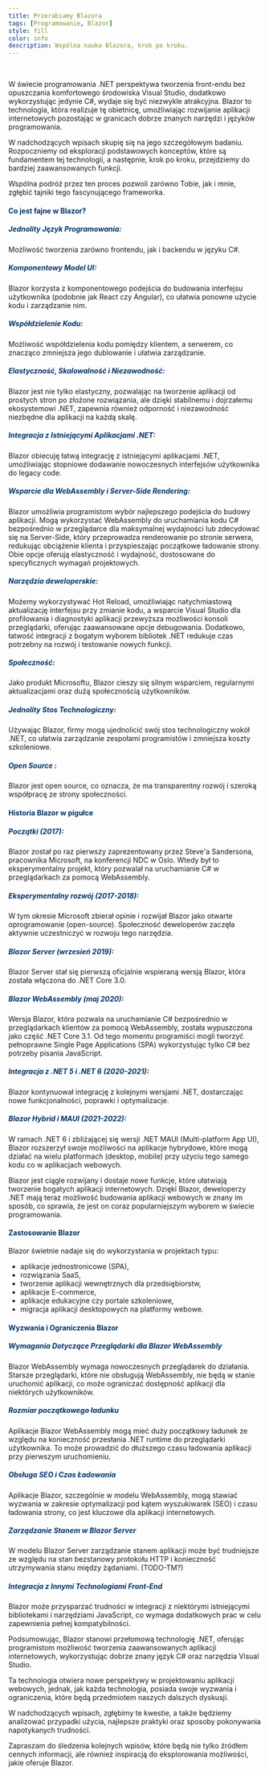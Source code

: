 ```yaml
---
title: Przerabiamy Blazora
tags: [Programowanie, Blazor]
style: fill
color: info 
description: Wspólna nauka Blazora, krok po kroku.
---
```

<br>

W świecie programowania .NET perspektywa tworzenia front-endu bez opuszczania komfortowego środowiska Visual Studio, dodatkowo wykorzystując jedynie C#, wydaje się być niezwykle atrakcyjna.
Blazor to technologia, która realizuje tę obietnicę, umożliwiając rozwijanie aplikacji internetowych pozostając w granicach dobrze znanych narzędzi i języków programowania.

W nadchodzących wpisach skupię się na jego szczegółowym badaniu. 
Rozpoczniemy od eksploracji podstawowych konceptów, które są fundamentem tej technologii, a następnie, krok po kroku, przejdziemy do bardziej zaawansowanych funkcji.

Wspólna podróż przez ten proces pozwoli zarówno Tobie, jak i mnie, zgłębić tajniki tego fascynującego frameworka.

<h4 style="color:#003366"><b>Co jest fajne w Blazor?</b></h4> 

<h5 style="color:#003366">Jednolity Język Programowania:</h5> 
Możliwość tworzenia zarówno frontendu, jak i backendu w języku C#.

<h5 style="color:#003366">Komponentowy Model UI:</h5> 
Blazor korzysta z komponentowego podejścia do budowania interfejsu użytkownika (podobnie jak React czy Angular), co ułatwia ponowne użycie kodu i zarządzanie nim.

<h5 style="color:#003366">Współdzielenie Kodu:</h5> 
Możliwość współdzielenia kodu pomiędzy klientem, a serwerem, co znacząco zmniejsza jego dublowanie i ułatwia zarządzanie.

<h5 style="color:#003366">Elastyczność, Skalowalność i Niezawodność:</h5> 
Blazor jest nie tylko elastyczny, pozwalając na tworzenie aplikacji od prostych stron po złożone rozwiązania, ale dzięki stabilnemu i dojrzałemu ekosystemowi .NET, zapewnia również odporność i niezawodność niezbędne dla aplikacji na każdą skalę.

<h5 style="color:#003366">Integracja z Istniejącymi Aplikacjami .NET:</h5> 
Blazor obiecuję łatwą integrację z istniejącymi aplikacjami .NET, umożliwiając stopniowe dodawanie nowoczesnych interfejsów użytkownika do legacy code.

<h5 style="color:#003366">Wsparcie dla WebAssembly i Server-Side Rendering:</h5> 
Blazor umożliwia programistom wybór najlepszego podejścia do budowy aplikacji.  
Mogą wykorzystać WebAssembly do uruchamiania kodu C# bezpośrednio w przeglądarce dla maksymalnej wydajności lub zdecydować się na Server-Side, który przeprowadza renderowanie po stronie serwera, redukując obciążenie klienta i przyspieszając początkowe ładowanie strony. 
Obie opcje oferują elastyczność i wydajność, dostosowane do specyficznych wymagań projektowych.

<h5 style="color:#003366">Narzędzia deweloperskie:</h5> 
Możemy wykorzystywać Hot Reload, umożliwiając natychmiastową aktualizację interfejsu przy zmianie kodu, a wsparcie Visual Studio dla profilowania i diagnostyki aplikacji przewyższa możliwości konsoli przeglądarki, oferując zaawansowane opcje debugowania. Dodatkowo, łatwość integracji z bogatym wyborem bibliotek .NET redukuje czas potrzebny na rozwój i testowanie nowych funkcji.

<h5 style="color:#003366">Społeczność:</h5>  
Jako produkt Microsoftu, Blazor cieszy się silnym wsparciem, regularnymi aktualizacjami oraz dużą społecznością użytkowników.

<h5 style="color:#003366">Jednolity Stos Technologiczny:</h5> 
Używając Blazor, firmy mogą ujednolicić swój stos technologiczny wokół .NET, co ułatwia zarządzanie zespołami programistów i zmniejsza koszty szkoleniowe.

<h5 style="color:#003366">Open Source :</h5> 
Blazor jest open source, co oznacza, że ma transparentny rozwój i szeroką współpracę ze strony społeczności.

<h4 style="color:#003366"><b>Historia Blazor w pigułce</b></h4> 

<h5 style="color:#003366">Początki (2017):</h5>  
Blazor został po raz pierwszy zaprezentowany przez Steve'a Sandersona, pracownika Microsoft, na konferencji NDC w Oslo. Wtedy był to eksperymentalny projekt, który pozwalał na uruchamianie C# w przeglądarkach za pomocą WebAssembly.

<h5 style="color:#003366">Eksperymentalny rozwój (2017-2018):</h5>   
W tym okresie Microsoft zbierał opinie i rozwijał Blazor jako otwarte oprogramowanie (open-source). Społeczność deweloperów zaczęła aktywnie uczestniczyć w rozwoju tego narzędzia.

<h5 style="color:#003366">Blazor Server (wrzesień 2019):</h5>   
Blazor Server stał się pierwszą oficjalnie wspieraną wersją Blazor, która została włączona do .NET Core 3.0. 

<h5 style="color:#003366">Blazor WebAssembly (maj 2020):</h5>   
Wersja Blazor, która pozwala na uruchamianie C# bezpośrednio w przeglądarkach klientów za pomocą WebAssembly, została wypuszczona jako część .NET Core 3.1. Od tego momentu programiści mogli tworzyć pełnoprawne Single Page Applications (SPA) wykorzystując tylko C# bez potrzeby pisania JavaScript.

<h5 style="color:#003366">Integracja z .NET 5 i .NET 6 (2020-2021): </h5>  
Blazor kontynuował integrację z kolejnymi wersjami .NET, dostarczając nowe funkcjonalności, poprawki i optymalizacje.

<h5 style="color:#003366">Blazor Hybrid i MAUI (2021-2022):</h5>   
W ramach .NET 6 i zbliżającej się wersji .NET MAUI (Multi-platform App UI), Blazor rozszerzył swoje możliwości na aplikacje hybrydowe, które mogą działać na wielu platformach (desktop, mobile) przy użyciu tego samego kodu co w aplikacjach webowych.

Blazor jest ciągle rozwijany i dostaje nowe funkcje, które ułatwiają tworzenie bogatych aplikacji internetowych. Dzięki Blazor, deweloperzy .NET mają teraz możliwość budowania aplikacji webowych w znany im sposób, co sprawia, że jest on coraz popularniejszym wyborem w świecie programowania.

<h4 style="color:#003366"><b>Zastosowanie Blazor</b></h4> 

Blazor świetnie nadaje się do wykorzystania w projektach typu:
* aplikacje jednostronicowe (SPA),
* rozwiązania SaaS,
* tworzenie aplikacji wewnętrznych dla przedsiębiorstw,
* aplikacje E-commerce,
* aplikacje edukacyjne czy portale szkoleniowe,
* migracja aplikacji desktopowych na platformy webowe.

<h4 style="color:#003366"><b>Wyzwania i Ograniczenia Blazor</b></h4> 

<h5 style="color:#003366">Wymagania Dotyczące Przeglądarki dla Blazor WebAssembly</h5>  
Blazor WebAssembly wymaga nowoczesnych przeglądarek do działania. Starsze przeglądarki, które nie obsługują WebAssembly, nie będą w stanie uruchomić aplikacji, co może ograniczać dostępność aplikacji dla niektórych użytkowników.

<h5 style="color:#003366">Rozmiar początkowego ładunku</h5>  
Aplikacje Blazor WebAssembly mogą mieć duży początkowy ładunek ze względu na konieczność przesłania .NET runtime do przeglądarki użytkownika. To może prowadzić do dłuższego czasu ładowania aplikacji przy pierwszym uruchomieniu.

<h5 style="color:#003366">Obsługa SEO i Czas Ładowania</h5>  
Aplikacje Blazor, szczególnie w modelu WebAssembly, mogą stawiać wyzwania w zakresie optymalizacji pod kątem wyszukiwarek (SEO) i czasu ładowania strony, co jest kluczowe dla aplikacji internetowych.

<h5 style="color:#003366">Zarządzanie Stanem w Blazor Server</h5>  
W modelu Blazor Server zarządzanie stanem aplikacji może być trudniejsze ze względu na stan bezstanowy protokołu HTTP i konieczność utrzymywania stanu między żądaniami. (TODO-TM?)

<h5 style="color:#003366">Integracja z Innymi Technologiami Front-End </h5>  


Blazor może przysparzać trudności w integracji z niektórymi istniejącymi bibliotekami i narzędziami JavaScript, co wymaga dodatkowych prac w celu zapewnienia pełnej kompatybilności.


Podsumowując, Blazor stanowi przełomową technologię .NET, oferując programistom możliwość tworzenia zaawansowanych aplikacji internetowych, wykorzystując dobrze znany język C# oraz narzędzia Visual Studio.

Ta technologia otwiera nowe perspektywy w projektowaniu aplikacji webowych, jednak, jak każda technologia, posiada swoje wyzwania i ograniczenia, które będą przedmiotem naszych dalszych dyskusji. 

W nadchodzących wpisach, zgłębimy te kwestie, a także będziemy analizować przypadki użycia, najlepsze praktyki oraz sposoby pokonywania napotykanych trudności.

Zapraszam do śledzenia kolejnych wpisów, które będą nie tylko źródłem cennych informacji, ale również inspiracją do eksplorowania możliwości, jakie oferuje Blazor.